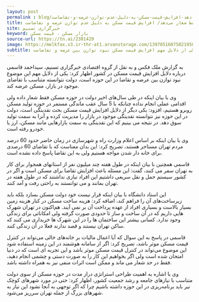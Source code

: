 ```yaml
---
layout: post
permalink : blog/دولت-در-بخش-مسکن-فقط-شعار-می-دهد-افزایش-قیمت-مسکن-به-دلیل-عدم-توازن-عرضه-و-تقاضاست
title: دولت در بخش مسکن فقط شعار می‌دهد/ افزایش قیمت مسکن به دلیل عدم توازن عرضه و تقاضاست
site: خبرگزاری تسنیم
keyword: بازار مسکن ، قیمت مسکن
source-url: https://tn.ai/2301429
image: https://melkfax.s3.ir-thr-at1.arvanstorage.com/1397051607502195014956974.jpg
subtitle: یک استاد دانشگاه با بیان این‌که دولت در بخش مسکن فقط شعار می‌دهد،‌گفت:یکی از دلایل مهم افزایش قیمت مسکن نبود توازن بین عرضه و تقاضاست.
---
```

به گزارش ملک فکس و به نقل از  گروه اقتصادی خبرگزاری تسنیم، سیداحمد قاسمی درباره دلایل افزایش قیمت مسکن در کشور اظهار کرد: یکی از دلایل مهم این موضوع نبود توازن بین عرضه و تقاضا در این حوزه است، دولت نتوانسته متناسب با تقاضای موجود در بازار، مسکن عرضه کند.

وی با بیان اینکه در طی سال‌های اخیر دولت در حوزه مسکن فقط شعار داده ولی اقدامی عملی انجام نداده چنانکه با 5 سال عقب ماندگی مستمر در حوزه تولید مسکن روبرو هستیم، افزود: یکی دیگر از دلایل افزایش قیمت مسکن بحث نقدینگی است، دولت در این حوزه نیز نتوانسته نقدینگی موجود در بازار را مدیریت کرده و آنرا به سمت تولید سوق دهد. در نتیجه می بینیم که این نقدینگی به سمت بازارهایی مانند مسکن، ارز  یا خودرو رفته است.

وی با بیان اینکه بر اساس اعلام وزارت راه و شهرسازی در زمان حاضر حدود 60 درصد مردم تهران مستاجر هستند، تصریح کرد: این بدان معناست که با تقاضای 60 درصدی برای خانه دار شدن مواجه هستیم ولی به این تقاضا پاسخ داده نشده است.

قاسمی همچنین با بیان اینکه در طول هفته چند میلیون نفر از استانهای همجوار برای کار به تهران سفر می کنند، گفت: این مسئله باعث افزایش تقاضا برای مسکن است و اگر در کشور سیستم حمل و نقل سریعی داشتیم این افراد نیازی نداشتند که در طول هفته در تهران بمانند و می توانستند به راحتی رفت و آمد کنند.

این استاد دانشگاه با بیان اینکه قرار نیست خود دولت مسکن بسازد بلکه باید زیرساخت‌های آن را فراهم کند، اضافه کرد: هزینه ساخت مسکن در کنار هزینه زمین بسیار بالاست و بسیاری افراد از عهده پرداخت آن بر نمی آیند. هم‌اکنون در تهران شهرک هایی داریم که در آن ساخت و ساز تا حدودی صورت گرفته ولی امکاناتی برای زندگی وجود ندارد. کسانی بیشتر این ساختمان ها را در این شهرک ها خریداری می کنند که ساکن تهران نیستند و قصد ندارند فعلا در آن زندگی کنند.

قاسمی در پاسخ به این سوال که آیا اعمال مالیات بر خانه‌های خالی می‌تواند در کنترل قیمت مسکن موثر باشد، تصریح کرد: اگر از سامانه هوشمند در این زمینه استفاده شود این موضوع می‌تواند در کنترل قیمت مسکن موثر باشد و این تجربه ای است که در دنیا امتحان شده است ولی اگر بخواهیم این کار را به صورت دستی و چشمی انجام دهید، فقط در حد شعار می ماند و ممکن است اثرات منفی نیز به همراه داشته باشد.

وی با اشاره به اهمیت طراحی استراتژی دراز مدت در حوزه مسکن از سوی دولت متناسب با نیازهای جامعه و رشد جمعیت کشور، اظهار کرد: حتی در مورد شهرهای کوچک نیر باید برنامه‌ریزی در این حوزه داشته باشیم چرا که اگر توجهی به آنجا نشود این نیاز به شهرهای بزرگ از جمله تهران سرریز می‌شود.